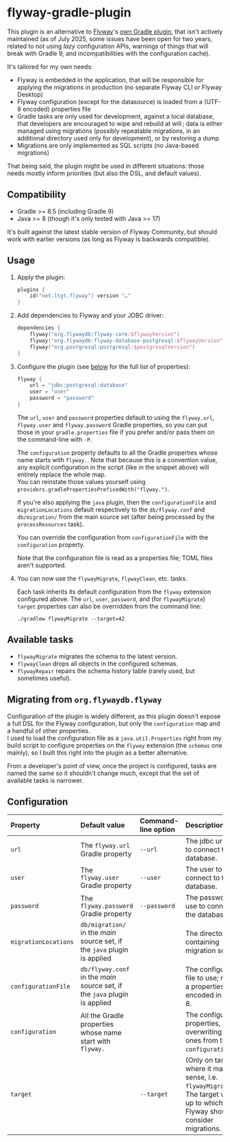 # flyway-gradle-plugin

This plugin is an alternative to [Flyway](https://www.red-gate.com/products/flyway/community/)'s [own Gradle plugin](https://plugins.gradle.org/plugin/org.flywaydb.flyway), that isn't actively maintained (as of July 2025, some issues have been open for two years, related to not using _lazy_ configuration APIs, warnings of things that will break with Gradle 9, and incompatibilities with the configuration cache).

It's tailored for my own needs:

 * Flyway is embedded in the application, that will be responsible for applying the migrations in production (no separate Flyway CLI or Flyway Desktop)
 * Flyway configuration (except for the datasource) is loaded from a (UTF-8 encoded) properties file
 * Gradle tasks are only used for development, against a local database, that developers are encouraged to wipe and rebuild at will ; data is either managed using migrations (possibly repeatable migrations, in an additional directory used only for development), or by restoring a dump
 * Migrations are only implemented as SQL scripts (no Java-based migrations)

That being said, the plugin might be used in different situations: those needs mostly inform priorities (but also the DSL, and default values).

## Compatibility

 * Gradle >= 8.5 (including Gradle 9)
 * Java >= 8 (though it's only tested with Java >= 17)

It's built against the latest stable version of Flyway Community, but should work with earlier versions (as long as Flyway is backwards compatible).

## Usage

1. Apply the plugin:

   ```kotlin
   plugins {
       id("net.ltgt.flyway") version "…"
   }
   ```

2. Add dependencies to Flyway and your JDBC driver:

   ```kotlin
   dependencies {
       flyway("org.flywaydb:flyway-core:$flywayVersion")
       flyway("org.flywaydb:flyway-database-postgresql:$flywayVersion")
       flyway("org.postgresql:postgresql:$postgresqlVersion")
   }
   ```

3. Configure the plugin (see [below](#configuration "Configuration") for the full list of properties):

   ```kotlin
   flyway {
       url = "jdbc:postgresql:database"
       user = "user"
       password = "password"
   }
   ```

   The `url`, `user` and `password` properties default to using the `flyway.url`, `flyway.user` and `flyway.password` Gradle properties, so you can put those in your `gradle.properties` file if you prefer and/or pass them on the command-line with `-P`.

   The `configuration` property defaults to all the Gradle properties whose name starts with `flyway.`. Note that because this is a convention value, any explicit configuration in the script (like in the snippet above) will entirely replace the whole map.  
   You can reinstate those values yourself using `providers.gradlePropertiesPrefixedWith("flyway.")`.

   If you're also applying the `java` plugin, then the `configurationFile` and `migrationLocations` default respectively to the `db/flyway.conf` and `db/migration/` from the main source set (after being processed by the `processResources` task).

   You can override the configuration from `configurationFile` with the `configuration` property.

   Note that the configuration file is read as a properties file; TOML files aren't supported.

4. You can now use the `flywayMigrate`, `flywayClean`, etc. tasks.

   Each task inherits its default configuration from the `flyway` extension configured above. The `url`, `user`, `password`, and (for `flywayMigrate`) `target` properties can also be overridden from the command line:

   ```shell
   ./gradlew flywayMigrate --target=42
   ```
   
## Available tasks

* `flywayMigrate` migrates the schema to the latest version.
* `flywayClean` drops all objects in the configured schemas.
* `flywayRepair` repairs the schema history table (rarely used, but sometimes useful).

## Migrating from `org.flywaydb.flyway`

Configuration of the plugin is widely different, as this plugin doesn't expose a full DSL for the Flyway configuration, but only the `configuration` map and a handful of other properties.  
I used to load the configuration file as a `java.util.Properties` right from my build script to configure properties on the `flyway` extension (the `schemas` one mainly), so I built this right into the plugin as a better alternative.

From a developer's point of view, once the project is configured, tasks are named the same so it shouldn't change much, except that the set of available tasks is narrower.

## Configuration

 Property | Default value | Command-line option | Description 
:---------|:--------------|:--------------------|:------------
`url`                | The `flyway.url` Gradle property | `--url` | The jdbc url to use to connect to the database.
`user`               | The `flyway.user` Gradle property | `--user` | The user to use to connect to the database.
`password`           | The `flyway.password` Gradle property | `--password` | The password to use to connect to the database.
`migrationLocations` | `db/migration/` in the _main_ source set, if the `java` plugin is applied | | The directories containing migration scripts.
`configurationFile`  | `db/flyway.conf` in the _main_ source set, if the `java` plugin is applied | | The configuration file to use; must be a properties file encoded in UTF-8.
`configuration`      | All the Gradle properties whose name start with `flyway.` | | The configuration properties, overwriting the ones from the `configurationFile`.
`target`             | | `--target` | (Only on tasks where it makes sense, i.e. `flywayMigrate`) The target version up to which Flyway should consider migrations.
